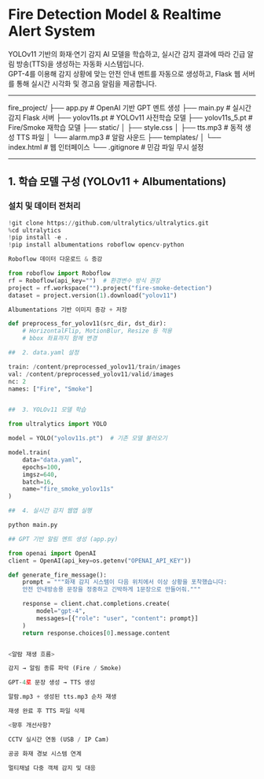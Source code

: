 #  Fire Detection Model & Realtime Alert System

YOLOv11 기반의 화재·연기 감지 AI 모델을 학습하고, 실시간 감지 결과에 따라 긴급 알림 방송(TTS)을 생성하는 자동화 시스템입니다.  
GPT-4를 이용해 감지 상황에 맞는 안전 안내 멘트를 자동으로 생성하고, Flask 웹 서버를 통해 실시간 시각화 및 경고음 알림을 제공합니다.

---


fire_project/
├── app.py # OpenAI 기반 GPT 멘트 생성
├── main.py # 실시간 감지 Flask 서버
├── yolov11s.pt # YOLOv11 사전학습 모델
├── yolov11s_5.pt # Fire/Smoke 재학습 모델
├── static/
│ ├── style.css
│ ├── tts.mp3 # 동적 생성 TTS 파일
│ └── alarm.mp3 # 알람 사운드
├── templates/
│ └── index.html # 웹 인터페이스
└── .gitignore # 민감 파일 무시 설정



---

##  1. 학습 모델 구성 (YOLOv11 + Albumentations)

###  설치 및 데이터 전처리

```python
!git clone https://github.com/ultralytics/ultralytics.git
%cd ultralytics
!pip install -e .
!pip install albumentations roboflow opencv-python

Roboflow 데이터 다운로드 & 증강

from roboflow import Roboflow
rf = Roboflow(api_key="")  # 환경변수 방식 권장
project = rf.workspace("").project("fire-smoke-detection")
dataset = project.version(1).download("yolov11")

Albumentations 기반 이미지 증강 + 저장

def preprocess_for_yolov11(src_dir, dst_dir):
    # HorizontalFlip, MotionBlur, Resize 등 적용
    # bbox 좌표까지 함께 변경

##  2. data.yaml 설정

train: /content/preprocessed_yolov11/train/images
val: /content/preprocessed_yolov11/valid/images
nc: 2
names: ["Fire", "Smoke"]


##  3. YOLOv11 모델 학습

from ultralytics import YOLO

model = YOLO("yolov11s.pt")  # 기존 모델 불러오기

model.train(
    data="data.yaml",
    epochs=100,
    imgsz=640,
    batch=16,
    name="fire_smoke_yolov11s"
)

##  4. 실시간 감지 웹앱 실행

python main.py

## GPT 기반 알림 멘트 생성 (app.py)

from openai import OpenAI
client = OpenAI(api_key=os.getenv("OPENAI_API_KEY"))

def generate_fire_message():
    prompt = """화재 감지 시스템이 다음 위치에서 이상 상황을 포착했습니다:
    안전 안내방송용 문장을 정중하고 긴박하게 1문장으로 만들어줘."""

    response = client.chat.completions.create(
        model="gpt-4",
        messages=[{"role": "user", "content": prompt}]
    )
    return response.choices[0].message.content


<알람 재생 흐름>

감지 → 알림 종류 파악 (Fire / Smoke)

GPT-4로 문장 생성 → TTS 생성

알람.mp3 + 생성된 tts.mp3 순차 재생

재생 완료 후 TTS 파일 삭제

<향후 개선사항?

CCTV 실시간 연동 (USB / IP Cam)

공공 화재 경보 시스템 연계

멀티채널 다중 객체 감지 및 대응

